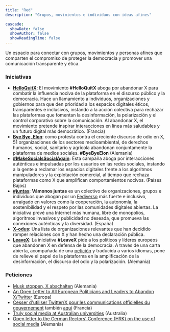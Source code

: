 ```yaml
---
title: "Red"
description: "Grupos, movimientos e individuos con ideas afines"

cascade:
  showDate: false
  showAuthor: false
  showReadingTime: false
---
```


Un espacio para conectar con grupos, movimientos y personas afines que comparten el compromiso de proteger la democracia y promover una comunicación transparente y ética.

### Iniciativas

* [**HelloQuitX**](https://www.helloquitx.com): El movimiento **#HelloQuitX** aboga por abandonar X para combatir la influencia nociva de la plataforma en el discurso público y la democracia. Hace un llamamiento a individuos, organizaciones y gobiernos para que den prioridad a los espacios digitales éticos, transparentes e inclusivos, instando a la acción colectiva para rechazar las plataformas que fomentan la desinformación, la polarización y el control corporativo sobre la comunicación. Al abandonar X, el movimiento pretende inspirar interacciones en línea más saludables y un futuro digital más democrático. (Francia)
* [**Bye Bye, Elon**](https://byebyeelon.de): como protesta contra el creciente discurso de odio en X, 51 organizaciones de los sectores medioambiental, de derechos humanos, social, sanitario y agrícola abandonan conjuntamente la plataforma de medios sociales. **#ByeByeElon** (Alemania)
* [**#MakeSocialsSocialAgain**](https://makesocialssocialagain.nl): Esta campaña aboga por interacciones auténticas e impulsadas por los usuarios en las redes sociales, instando a la gente a reclamar los espacios digitales frente a los algoritmos manipuladores y la explotación comercial, al tiempo que rechaza plataformas como X que amplifican comportamientos nocivos. (Países Bajos)
* [**#juntas**](https://vamonosjuntas.org): **Vámonos juntas** es un colectivo de organizaciones, grupos e individuos que abogan por un [Fediverso](https://es.wikipedia.org/wiki/Fediverso) más fuerte e inclusivo, arraigado en valores como la cooperación, la autonomía, la sostenibilidad y el respeto por las comunidades digitales abiertas. La iniciativa prevé una Internet más humana, libre de monopolios, algoritmos invasivos y publicidad no deseada, que promueva las conexiones auténticas y la diversidad. (España)
* [**X-odus**](https://github.com/ccamara/X-odus): Una lista de organizaciones relevantes que han decidido romper relaciones con X y han hecho una declaración pública.
* [**LeaveX**](/about): La iniciativa **#LeaveX** pide a los políticos y líderes europeos que abandonen X en defensa de la democracia. A través de una carta abierta, acompañada de una [petición](https://openpetition.eu/leavex) y traducida a varios idiomas, pone de relieve el papel de la plataforma en la amplificación de la desinformación, el discurso del odio y la polarización. (Alemania)

### Peticiones
* [Musk stoppen, X abschalten](https://aktion.campact.de/weact/musk-stoppen/teilnehmen?bucket=20250109-waeb-hv-elon-musk-stoppen-aktive-abos) (Alemania)
* [An Open Letter to All European Politicians and Leaders to Abandon X/Twitter](https://openpetition.eu/leavex) (Europa)
* [Cesser d'utiliser Twitter/X pour les communications officielles du gouvernement](https://politipet.fr/2610) también [aquí](https://petitions.assemblee-nationale.fr/initiatives/i-2610) (Francia)
* [Truly social media at Australian universities](https://www.openpetition.org/au/petition/online/truly-social-media-at-australian-universities) (Australia)
* [Open letter to the German Rectors' Conference (HRK) on the use of social media](https://www.openpetition.de/petition/online/open-letter-to-the-german-rectors-conference-hrk-on-the-use-of-social-media) (Alemania)


